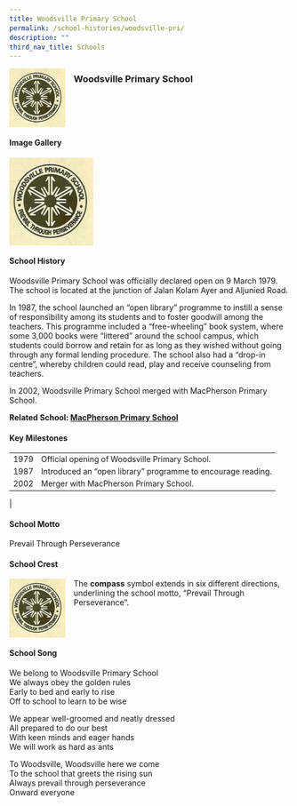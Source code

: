 ```yaml
---
title: Woodsville Primary School
permalink: /school-histories/woodsville-pri/
description: ""
third_nav_title: Schools
---
```

<img src="/images/woodsvillepri.png" style="width:20%;margin-right:15px;" align = "left">

### **Woodsville Primary School**

<br clear="left">

#### **Image Gallery**

<p><a href="https://staging.d1yxymztqoj7qn.amplifyapp.com/images/woodsvillepri.png">  
<img src="/images/woodsvillepri.png" style="width:30%;margin-right:15px;" align = "left">
</a></p>

<br clear="left">

#### **School History**
Woodsville Primary School was officially declared open on 9 March 1979. The school is located at the junction of Jalan Kolam Ayer and Aljunied Road.

In 1987, the school launched an “open library” programme to instill a sense of responsibility among its students and to foster goodwill among the teachers. This programme included a “free-wheeling” book system, where some 3,000 books were “littered” around the school campus, which students could borrow and retain for as long as they wished without going through any formal lending procedure. The school also had a “drop-in centre”, whereby children could read, play and receive counseling from teachers.

In 2002, Woodsville Primary School merged with MacPherson Primary School.

**Related School: [MacPherson Primary School](https://staging.d1yxymztqoj7qn.amplifyapp.com/school-histories/macpherson-pri/)**

#### **Key Milestones**

|  |  |
|:---:|---|
| 1979 | Official opening of Woodsville Primary School. |
| 1987 | Introduced an “open library” programme to encourage reading. |
| 2002 | Merger with MacPherson Primary School. |
|

#### **School Motto**
Prevail Through Perseverance

#### **School Crest**
<img src="/images/woodsvillepri.png" style="width:20%;margin-right:15px;" align = "left">

The **compass** symbol extends in six different directions, underlining the school motto, “Prevail Through Perseverance”.

<br clear="left">

#### **School Song**
We belong to Woodsville Primary School<br>
We always obey the golden rules<br>
Early to bed and early to rise<br>
Off to school to learn to be wise

We appear well-groomed and neatly dressed<br>
All prepared to do our best<br>
With keen minds and eager hands<br>
We will work as hard as ants

To Woodsville, Woodsville here we come<br>
To the school that greets the rising sun<br>
Always prevail through perseverance<br>
Onward everyone